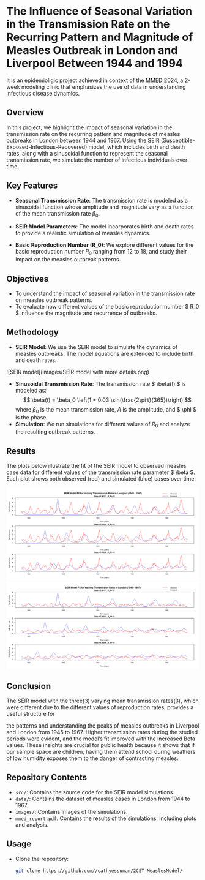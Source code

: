 # The Influence of Seasonal Variation in the Transmission Rate on the Recurring Pattern and Magnitude of Measles Outbreak in London and Liverpool Between 1944 and 1994

It is an epidemioligic project achieved in context of the [MMED 2024](https://www.ici3d.org/MMED),  a 2­‐week modeling clinic that emphasizes the use of data in understanding infectious disease dynamics. 

## Overview

In this project, we highlight the impact of seasonal variation in the transmission rate on the recurring pattern and magnitude of measles outbreaks in London between 1944 and 1967. Using the SEIR (Susceptible-Exposed-Infectious-Recovered) model, which includes birth and death rates, along with a sinusoidal function to represent the seasonal transmission rate, we simulate the number of infectious individuals over time.

## Key Features

- **Seasonal Transmission Rate**: The transmission rate is modeled as a sinusoidal function whose amplitude and magnitude vary as a function of the mean transmission rate $\beta_0$.

- **SEIR Model Parameters**: The model incorporates birth and death rates to provide a realistic simulation of measles dynamics.


- **Basic Reproduction Number (R_0)**: We explore different values for the basic reproduction number $R_0$ ranging from 12 to 18, and study their impact on the measles outbreak patterns.

## Objectives

- To understand the impact of seasonal variation in the transmission rate on measles outbreak patterns.
- To evaluate how different values of the basic reproduction number $ R_0 $ influence the magnitude and recurrence of outbreaks.

## Methodology

- **SEIR Model**: We use the SEIR model to simulate the dynamics of measles outbreaks. The model equations are extended to include birth and death rates.

![SEIR model](images/SEIR model with more details.png)

- **Sinusoidal Transmission Rate**: The transmission rate $ \beta(t) $ is modeled as:
  $$
  \beta(t) = \beta_0 \left(1 + 0.03 \sin(\frac{2\pi t}{365})\right)
  $$
  where $\beta_0$ is the mean transmission rate, $A$ is the amplitude, and $ \phi $ is the phase.
- **Simulation**: We run simulations for different values of $R_0$ and analyze the resulting outbreak patterns.

## Results

The plots below illustrate the fit of the SEIR model to observed measles case data for different values of the transmission rate parameter $ \beta $. Each plot shows both observed (red) and simulated (blue) cases over time.

![SEIR Model Fit for Liverpool dataset](images/Liverpool/LPool_betachange.png)
![SEIR Model Fit for London dataset](images/London/Ldn_betachange.png)

## Conclusion

The SEIR model with the three(3) varying mean transmission rates(β), which were different due to the different values of reproduction rates, provides a useful structure for

the patterns and understanding the peaks of measles outbreaks in Liverpool and London from 1945 to 1967. Higher transmission rates during the studied periods were evident,
and the model’s fit improved with the increased Beta values.
These insights are crucial for public health because it shows
that if our sample space are children, having them attend
school during weathers of low humidity exposes them to
the danger of contracting measles.

## Repository Contents

- `src/`: Contains the source code for the SEIR model simulations.
- `data/`: Contains the dataset of measles cases in London from 1944 to 1967.
- `images/`: Contains images of the simulations.
- `mmed_report.pdf`: Contains the results of the simulations, including plots and analysis.

## Usage

- Clone the repository:
   ```bash
   git clone https://github.com//cathyessuman/2CST-MeaslesModel/
